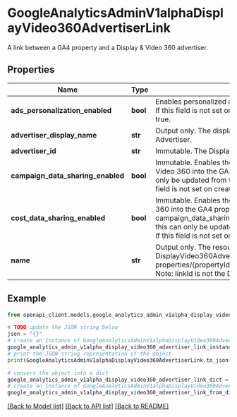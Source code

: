# GoogleAnalyticsAdminV1alphaDisplayVideo360AdvertiserLink

A link between a GA4 property and a Display & Video 360 advertiser.

## Properties

Name | Type | Description | Notes
------------ | ------------- | ------------- | -------------
**ads_personalization_enabled** | **bool** | Enables personalized advertising features with this integration. If this field is not set on create/update, it will be defaulted to true. | [optional] 
**advertiser_display_name** | **str** | Output only. The display name of the Display &amp; Video 360 Advertiser. | [optional] [readonly] 
**advertiser_id** | **str** | Immutable. The Display &amp; Video 360 Advertiser&#39;s advertiser ID. | [optional] 
**campaign_data_sharing_enabled** | **bool** | Immutable. Enables the import of campaign data from Display &amp; Video 360 into the GA4 property. After link creation, this can only be updated from the Display &amp; Video 360 product. If this field is not set on create, it will be defaulted to true. | [optional] 
**cost_data_sharing_enabled** | **bool** | Immutable. Enables the import of cost data from Display &amp; Video 360 into the GA4 property. This can only be enabled if campaign_data_sharing_enabled is enabled. After link creation, this can only be updated from the Display &amp; Video 360 product. If this field is not set on create, it will be defaulted to true. | [optional] 
**name** | **str** | Output only. The resource name for this DisplayVideo360AdvertiserLink resource. Format: properties/{propertyId}/displayVideo360AdvertiserLinks/{linkId} Note: linkId is not the Display &amp; Video 360 Advertiser ID | [optional] [readonly] 

## Example

```python
from openapi_client.models.google_analytics_admin_v1alpha_display_video360_advertiser_link import GoogleAnalyticsAdminV1alphaDisplayVideo360AdvertiserLink

# TODO update the JSON string below
json = "{}"
# create an instance of GoogleAnalyticsAdminV1alphaDisplayVideo360AdvertiserLink from a JSON string
google_analytics_admin_v1alpha_display_video360_advertiser_link_instance = GoogleAnalyticsAdminV1alphaDisplayVideo360AdvertiserLink.from_json(json)
# print the JSON string representation of the object
print(GoogleAnalyticsAdminV1alphaDisplayVideo360AdvertiserLink.to_json())

# convert the object into a dict
google_analytics_admin_v1alpha_display_video360_advertiser_link_dict = google_analytics_admin_v1alpha_display_video360_advertiser_link_instance.to_dict()
# create an instance of GoogleAnalyticsAdminV1alphaDisplayVideo360AdvertiserLink from a dict
google_analytics_admin_v1alpha_display_video360_advertiser_link_from_dict = GoogleAnalyticsAdminV1alphaDisplayVideo360AdvertiserLink.from_dict(google_analytics_admin_v1alpha_display_video360_advertiser_link_dict)
```
[[Back to Model list]](../README.md#documentation-for-models) [[Back to API list]](../README.md#documentation-for-api-endpoints) [[Back to README]](../README.md)



